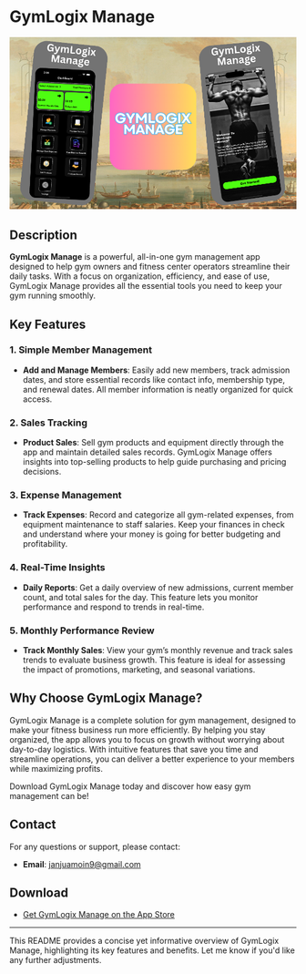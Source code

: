 
# GymLogix Manage

![App Screenshot](https://github.com/MoinJanjua/GymLogix-Manage/blob/main/Untitled%20design%20(1).png)

## Description
**GymLogix Manage** is a powerful, all-in-one gym management app designed to help gym owners and fitness center operators streamline their daily tasks. With a focus on organization, efficiency, and ease of use, GymLogix Manage provides all the essential tools you need to keep your gym running smoothly.

## Key Features

### 1. Simple Member Management
- **Add and Manage Members**: Easily add new members, track admission dates, and store essential records like contact info, membership type, and renewal dates. All member information is neatly organized for quick access.

### 2. Sales Tracking
- **Product Sales**: Sell gym products and equipment directly through the app and maintain detailed sales records. GymLogix Manage offers insights into top-selling products to help guide purchasing and pricing decisions.

### 3. Expense Management
- **Track Expenses**: Record and categorize all gym-related expenses, from equipment maintenance to staff salaries. Keep your finances in check and understand where your money is going for better budgeting and profitability.

### 4. Real-Time Insights
- **Daily Reports**: Get a daily overview of new admissions, current member count, and total sales for the day. This feature lets you monitor performance and respond to trends in real-time.

### 5. Monthly Performance Review
- **Track Monthly Sales**: View your gym’s monthly revenue and track sales trends to evaluate business growth. This feature is ideal for assessing the impact of promotions, marketing, and seasonal variations.

## Why Choose GymLogix Manage?
GymLogix Manage is a complete solution for gym management, designed to make your fitness business run more efficiently. By helping you stay organized, the app allows you to focus on growth without worrying about day-to-day logistics. With intuitive features that save you time and streamline operations, you can deliver a better experience to your members while maximizing profits.

Download GymLogix Manage today and discover how easy gym management can be!

## Contact
For any questions or support, please contact:
- **Email**: [janjuamoin9@gmail.com](mailto:janjuamoin9@gmail.com)

## Download
- [Get GymLogix Manage on the App Store](https://apps.apple.com/pk/app/gymlogix-manage/id6738073767)

---

This README provides a concise yet informative overview of GymLogix Manage, highlighting its key features and benefits. Let me know if you'd like any further adjustments.
